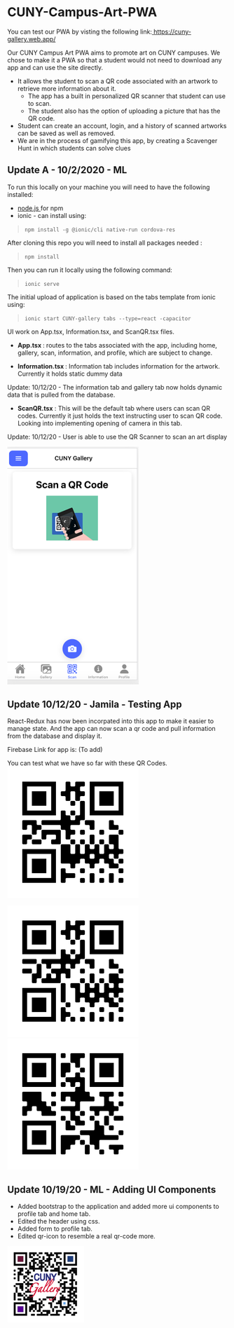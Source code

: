 # CUNY-Campus-Art-PWA

You can test our PWA by visting the following link:<a href="https://cuny-gallery.web.app/"> https://cuny-gallery.web.app/ </a>

Our CUNY Campus Art PWA aims to promote art on CUNY campuses. We chose to make it a PWA so that a student would not need to download any app and can use the site directly.
- It allows the student to scan a QR code associated with an artwork to retrieve more information about it.
  - The app has a built in personalized QR scanner that student can use to scan.
  - The student also has the option of uploading a picture that has the QR code.
- Student can create an account, login, and a history of scanned artworks can be saved as well as removed.
- We are in the process of gamifying this app, by creating a Scavenger Hunt in which students can solve clues

## Update A - 10/2/2020 - ML

To run this locally on your machine you will need to have the following installed:
* <a href="https://nodejs.org/en/"> node.js </a> for npm
* ionic - can install using:

> `npm install -g @ionic/cli native-run cordova-res`

After cloning this repo you will need to install all packages needed :

>`npm install`

Then you can run it locally using the following command:
> `ionic serve`

The initial upload of application is based on the tabs template from ionic using:

> `ionic start CUNY-gallery tabs --type=react -capacitor`

UI work on App.tsx, Information.tsx, and ScanQR.tsx files.
* <strong>App.tsx </strong> : routes to the tabs associated with the app, including home, gallery, scan, information, and profile, which are subject to change.

* <strong> Information.tsx </strong> : Information tab includes information for the artwork. Currently it holds static dummy data

Update: 10/12/20 - The information tab and gallery tab now holds dynamic data that is pulled from the database.


* <strong>ScanQR.tsx</strong> : This will be the default tab where users can scan QR codes. Currently it just holds the text instructing user to scan QR code. Looking into implementing opening of camera in this tab.

Update: 10/12/20 - User is able to use the QR Scanner to scan an art display

<img src="ScanQR.png" width="300"/>


## Update 10/12/20 - Jamila - Testing App

React-Redux has now been incorpated into this app to make it easier to manage state. And the app can now scan a qr code and pull information from the database and display it.

Firebase Link for app is:
(To add)

You can test what we have so far with these QR Codes.
<img src="Girl with a Pearl Earring qr-code-by-id.png" width="300"/>

<img src="Mona Lisa qr-code-by-id.png" width="300"/>

<img src="The Birth of Venus qr-code-by-id.png" width="300"/>

## Update 10/19/20 - ML - Adding UI Components

* Added bootstrap to the application and added more ui components to profile tab and home tab.
* Edited the header using css.
* Added form to profile tab.
* Edited qr-icon to resemble a real qr-code more.

<img src="./src/assets/images/QR-Icon.png" width="175"/>
